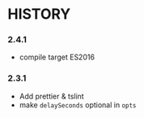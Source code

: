 # HISTORY

### 2.4.1
- compile target ES2016

### 2.3.1
- Add prettier & tslint
- make `delaySeconds` optional in `opts`
